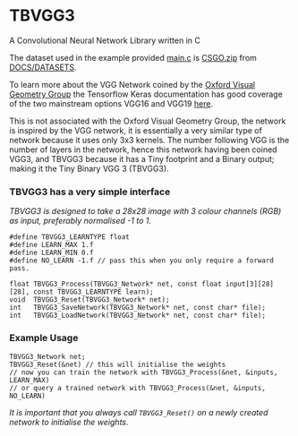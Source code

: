 # TBVGG3

A Convolutional Neural Network Library written in C

The dataset used in the example provided [main.c](main.c) is [CSGO.zip](https://github.com/TFNN/DOCS/tree/main/DATASETS) from [DOCS/DATASETS](https://github.com/TFNN/DOCS/tree/main/DATASETS).

To learn more about the VGG Network coined by the [Oxford Visual Geometry Group](https://www.robots.ox.ac.uk/~vgg/) the Tensorflow Keras documentation has good coverage of the two mainstream options VGG16 and VGG19 [here](https://keras.io/api/applications/vgg/).

This is not associated with the Oxford Visual Geometry Group, the network is inspired by the VGG network, it is essentially a very similar type of network because it uses only 3x3 kernels. The number following VGG is the number of layers in the network, hence this network having been coined VGG3, and TBVGG3 because it has a Tiny footprint and a Binary output; making it the Tiny Binary VGG 3 (TBVGG3).

### TBVGG3 has a very simple interface
_TBVGG3 is designed to take a 28x28 image with 3 colour channels (RGB) as input, preferably normalised -1 to 1._
```
#define TBVGG3_LEARNTYPE float
#define LEARN_MAX 1.f
#define LEARN_MIN 0.f
#define NO_LEARN -1.f // pass this when you only require a forward pass.

float TBVGG3_Process(TBVGG3_Network* net, const float input[3][28][28], const TBVGG3_LEARNTYPE learn);
void  TBVGG3_Reset(TBVGG3_Network* net);
int   TBVGG3_SaveNetwork(TBVGG3_Network* net, const char* file);
int   TBVGG3_LoadNetwork(TBVGG3_Network* net, const char* file);
```

### Example Usage
```
TBVGG3_Network net;
TBVGG3_Reset(&net) // this will initialise the weights
// now you can train the network with TBVGG3_Process(&net, &inputs, LEARN_MAX)
// or query a trained network with TBVGG3_Process(&net, &inputs, NO_LEARN)
```
_It is important that you always call `TBVGG3_Reset()` on a newly created network to initialise the weights._ 
